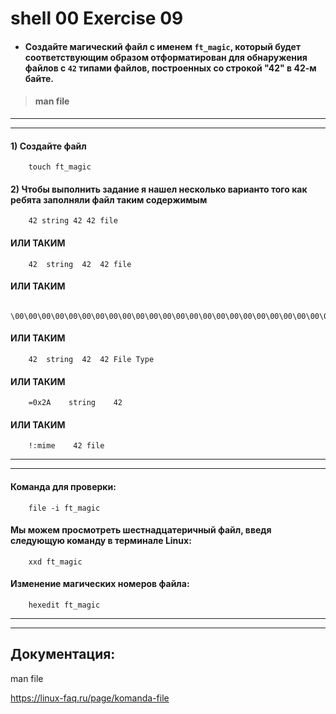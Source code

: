 # shell 00 Exercise 09


 - #### Создайте магический файл с именем `ft_magic`, который будет соответствующим образом отформатирован для обнаружения файлов с `42` типами файлов, построенных со строкой "42" в 42-м байте.

> #### man file


---
---



#### 1) Создайте файл 
```
    touch ft_magic
```

#### 2) Чтобы выполнить задание я нашел несколько варианто того как ребята заполняли файл таким содержимым
```
    42 string 42 42 file
```

#### ИЛИ ТАКИМ
```
    42	string	42	42 file
```

#### ИЛИ ТАКИМ
```
    \00\00\00\00\00\00\00\00\00\00\00\00\00\00\00\00\00\00\00\00\00\00\00\00\00\00\00\00\00\00\00\00\00\00\00\00\00\00\00\00\00\0042
```

#### ИЛИ ТАКИМ
```
    42	string	42	42 File Type
```

#### ИЛИ ТАКИМ
```
    =0x2A    string    42
```

#### ИЛИ ТАКИМ
```
    !:mime    42 file
```


---
---



####  Команда для проверки:
```
    file -i ft_magic
```

#### Мы можем просмотреть шестнадцатеричный файл, введя следующую команду в терминале Linux:
```
    xxd ft_magic
```

#### Изменение магических номеров файла:
```
    hexedit ft_magic
```

---
---


## Документация:

man file

https://linux-faq.ru/page/komanda-file
